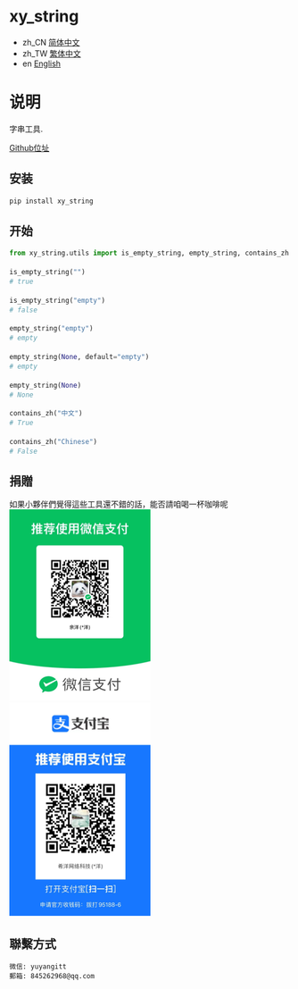 # xy_string

- zh_CN [简体中文](README_zh_CN.md)
- zh_TW [繁体中文](README_zh_TW.md)
- en [English](README_en.md)

# 说明
字串工具.

<a href="https://github.com/ShipOfOcean/xy_string.git" target="_blank">Github位址</a>

## 安装

```bash
pip install xy_string
```

## 开始

```python
from xy_string.utils import is_empty_string, empty_string, contains_zh

is_empty_string("")
# true

is_empty_string("empty")
# false

empty_string("empty")
# empty

empty_string(None, default="empty")
# empty

empty_string(None)
# None

contains_zh("中文")
# True

contains_zh("Chinese")
# False

```

## 捐贈

如果小夥伴們覺得這些工具還不錯的話，能否請咱喝一杯咖啡呢
<br />
![微信](WeChat.png)
![支付寶](Alipay.png)

## 聯繫方式

```
微信: yuyangitt
郵箱: 845262968@qq.com
```